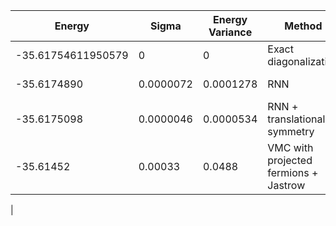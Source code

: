 | Energy                | Sigma           | Energy Variance  | Method                                                           | Data Repository                     |
|-----------------------|-----------------|------------------|------------------------------------------------------------------|-------------------------------------|
| -35.61754611950579    | 0               | 0                | Exact diagonalization                                            | N/A                                 |
| -35.6174890           | 0.0000072       | 0.0001278        | RNN                                                              | To be published                     |
| -35.6175098           | 0.0000046       | 0.0000534        | RNN + translational symmetry                                     | To be published                     |
|    -35.61452           |   0.00033         |  0.0488            |  VMC with projected fermions + Jastrow                        |                                     | -35.617546119          |0                 |0                  |DMRG                                                             |
|
